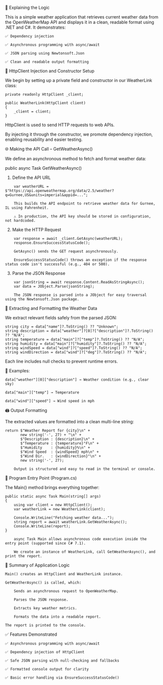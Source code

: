 🧠 Explaining the Logic

This is a simple weather application that retrieves current weather data from the OpenWeatherMap API and displays it in a clean, readable format using .NET and C#. It demonstrates:

    ✅ Dependency injection

    ✅ Asynchronous programming with async/await

    ✅ JSON parsing using Newtonsoft.Json

    ✅ Clean and readable output formatting

🔧 HttpClient Injection and Constructor Setup

We begin by setting up a private field and constructor in our WeatherLink class:
```
private readonly HttpClient _client;

public WeatherLink(HttpClient client)
{
    _client = client;
}
```
HttpClient is used to send HTTP requests to web APIs.

By injecting it through the constructor, we promote dependency injection, enabling reusability and easier testing.

🌐 Making the API Call – GetWeatherAsync()

We define an asynchronous method to fetch and format weather data:

public async Task<string> GetWeatherAsync()

1. Define the API URL

```
    var weatherURL = $"https://api.openweathermap.org/data/2.5/weather?q=Gurnee,US&units=imperial&appid=...";

    This builds the API endpoint to retrieve weather data for Gurnee, IL using Fahrenheit.

    ⚠️ In production, the API key should be stored in configuration, not hardcoded.
```

2. Make the HTTP Request

```
    var response = await _client.GetAsync(weatherURL);
    response.EnsureSuccessStatusCode();

    GetAsync() sends the GET request asynchronously.

    EnsureSuccessStatusCode() throws an exception if the response status code isn't successful (e.g., 404 or 500).
```

3. Parse the JSON Response

```
    var jsonString = await response.Content.ReadAsStringAsync();
    var data = JObject.Parse(jsonString);

    The JSON response is parsed into a JObject for easy traversal using the Newtonsoft.Json package.
```

🧾 Extracting and Formatting the Weather Data

We extract relevant fields safely from the parsed JSON:

```
string city = data["name"]?.ToString() ?? "Unknown";
string description = data["weather"]?[0]?["description"]?.ToString() ?? "N/A";
string temperature = data["main"]?["temp"]?.ToString() ?? "N/A";
string humidity = data["main"]?["humidity"]?.ToString() ?? "N/A";
string windSpeed = data["wind"]?["speed"]?.ToString() ?? "N/A";
string windDirection = data["wind"]?["deg"]?.ToString() ?? "N/A";
```

Each line includes null checks to prevent runtime errors.

📌 Examples:

    data["weather"][0]["description"] → Weather condition (e.g., clear sky)

    data["main"]["temp"] → Temperature

    data["wind"]["speed"] → Wind speed in mph

🖨 Output Formatting

The extracted values are formatted into a clean multi-line string:

```
return $"Weather Report for {city}\n" +
       new string('-', 27) + "\n" +
       $"Description : {description}\n" +
       $"Temperature : {temperature}°F\n" +
       $"Humidity    : {humidity}%\n" +
       $"Wind Speed  : {windSpeed} mph\n" +
       $"Wind Dir.   : {windDirection}°\n" +
       new string('-', 27);

    Output is structured and easy to read in the terminal or console.
```

🏁 Program Entry Point (Program.cs)

The Main() method brings everything together:
```
public static async Task Main(string[] args)
{
    using var client = new HttpClient();
    var weatherLink = new WeatherLink(client);

    Console.WriteLine("Fetching weather data...");
    string report = await weatherLink.GetWeatherAsync();
    Console.WriteLine(report);
}

    async Task Main allows asynchronous code execution inside the entry point (supported since C# 7.1).

    We create an instance of WeatherLink, call GetWeatherAsync(), and print the report.
```

🧩 Summary of Application Logic

    Main() creates an HttpClient and WeatherLink instance.

    GetWeatherAsync() is called, which:

        Sends an asynchronous request to OpenWeatherMap.

        Parses the JSON response.

        Extracts key weather metrics.

        Formats the data into a readable report.

    The report is printed to the console.

✅ Features Demonstrated

    ✅ Asynchronous programming with async/await

    ✅ Dependency injection of HttpClient

    ✅ Safe JSON parsing with null-checking and fallbacks

    ✅ Formatted console output for clarity

    ✅ Basic error handling via EnsureSuccessStatusCode()
